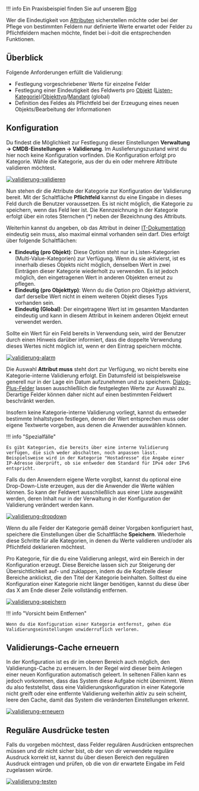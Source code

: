 !!! info 
    Ein Praxisbeispiel finden Sie auf unserem [Blog](https://www.i-doit.com/blog/validierung-von-daten-und-eingaben-in-i-doit/)

Wer die Eindeutigkeit von [Attributen](../glossar.md) sicherstellen möchte oder bei der Pflege von bestimmten Feldern nur definierte Werte erwartet oder Felder zu Pflichtfeldern machen möchte, findet bei i-doit die entsprechenden Funktionen.

Überblick
---------

Folgende Anforderungen erfüllt die Validierung:

*   Festlegung vorgeschriebener Werte für einzelne Felder
*   Festlegung einer Eindeutigkeit des Feldwerts pro [Objekt](../grundlagen/struktur-it-dokumentation.md) ([Listen-Kategorie](../grundlagen/struktur-it-dokumentation.md))/[Objekttyp](../grundlagen/struktur-it-dokumentation.md)/[Mandant](../glossar.md) (global)
*   Definition des Feldes als Pflichtfeld bei der Erzeugung eines neuen Objekts/Bearbeitung der Informationen

Konfiguration
-------------

Du findest die Möglichkeit zur Festlegung dieser Einstellungen **Verwaltung → CMDB-Einstellungen → Validierung**. Im Auslieferungszustand wirst du hier noch keine Konfiguration vorfinden. Die Konfiguration erfolgt pro Kategorie. Wähle die Kategorie, aus der du ein oder mehrere Attribute validieren möchtest.

[![validierung-validieren](../assets/images/de/effizientes-dokumentieren/validierung-und-pflichtfelder/1-vup.png)](../assets/images/de/effizientes-dokumentieren/validierung-und-pflichtfelder/1-vup.png)

Nun stehen dir die Attribute der Kategorie zur Konfiguration der Validierung bereit. Mit der Schaltfläche **Pflichtfeld** kannst du eine Eingabe in dieses Feld durch die Benutzer voraussetzen. Es ist nicht möglich, die Kategorie zu speichern, wenn das Feld leer ist. Die Kennzeichnung in der Kategorie erfolgt über ein rotes Sternchen (\*) neben der Bezeichnung des Attributs.

Weiterhin kannst du angeben, ob das Attribut in deiner [IT-Dokumentation](../grundlagen/struktur-it-dokumentation.md) eindeutig sein muss, also maximal einmal vorhanden sein darf. Dies erfolgt über folgende Schaltflächen:

*   **Eindeutig (pro Objekt)**: Diese Option steht nur in Listen-Kategorien (Multi-Value-Kategorien) zur Verfügung. Wenn du sie aktivierst, ist es innerhalb dieses Objekts nicht möglich, denselben Wert in zwei Einträgen dieser Kategorie wiederholt zu verwenden. Es ist jedoch möglich, den eingetragenen Wert in anderen Objekten erneut zu pflegen.
*   **Eindeutig (pro Objekttyp)**: Wenn du die Option pro Objekttyp aktivierst, darf derselbe Wert nicht in einem weiteren Objekt dieses Typs vorhanden sein.
*   **Eindeutig (Global)**: Der eingetragene Wert ist im gesamten Mandanten eindeutig und kann in diesem Attribut in keinem anderen Objekt erneut verwendet werden.

Sollte ein Wert für ein Feld bereits in Verwendung sein, wird der Benutzer durch einen Hinweis darüber informiert, dass die doppelte Verwendung dieses Wertes nicht möglich ist, wenn er den Eintrag speichern möchte.

[![validierung-alarm](../assets/images/de/effizientes-dokumentieren/validierung-und-pflichtfelder/2-vup.png)](../assets/images/de/effizientes-dokumentieren/validierung-und-pflichtfelder/2-vup.png)

Die Auswahl **Attribut muss** steht dort zur Verfügung, wo nicht bereits eine Kategorie-interne Validierung erfolgt. Ein Datumsfeld ist beispielsweise generell nur in der Lage ein Datum aufzunehmen und zu speichern. [Dialog-Plus-Felder](../grundlagen/attributfelder.md) lassen ausschließlich die festgelegten Werte zur Auswahl zu. Derartige Felder können daher nicht auf einen bestimmten Feldwert beschränkt werden.

Insofern keine Kategorie-interne Validierung vorliegt, kannst du entweder bestimmte Inhaltstypen festlegen, denen der Wert entsprechen muss oder eigene Textwerte vorgeben, aus denen die Anwender auswählen können.

!!! info "Spezialfälle"

    Es gibt Kategorien, die bereits über eine interne Validierung verfügen, die sich weder abschalten, noch anpassen lässt. Beispielsweise wird in der Kategorie "Hostadresse" die Angabe einer IP-Adresse überprüft, ob sie entweder dem Standard für IPv4 oder IPv6 entspricht.

Falls du den Anwendern eigene Werte vorgibst, kannst du optional eine Drop-Down-Liste erzeugen, aus der die Anwender die Werte wählen können. So kann der Feldwert ausschließlich aus einer Liste ausgewählt werden, deren Inhalt nur in der Verwaltung in der Konfiguration der Validierung verändert werden kann.

[![validierung-dropdown](../assets/images/de/effizientes-dokumentieren/validierung-und-pflichtfelder/3-vup.png)](../assets/images/de/effizientes-dokumentieren/validierung-und-pflichtfelder/3-vup.png)

Wenn du alle Felder der Kategorie gemäß deiner Vorgaben konfiguriert hast, speichere die Einstellungen über die Schaltfläche **Speichern**. Wiederhole diese Schritte für alle Kategorien, in denen du Werte validieren und/oder als Pflichtfeld deklarieren möchtest.

Pro Kategorie, für die du eine Validierung anlegst, wird ein Bereich in der Konfiguration erzeugt. Diese Bereiche lassen sich zur Steigerung der Übersichtlichkeit auf- und zuklappen, indem du die Kopfzeile dieser Bereiche anklickst, die den Titel der Kategorie beinhalten. Solltest du eine Konfiguration einer Kategorie nicht länger benötigen, kannst du diese über das X am Ende dieser Zeile vollständig entfernen.

[![validierung-speichern](../assets/images/de/effizientes-dokumentieren/validierung-und-pflichtfelder/4-vup.png)](../assets/images/de/effizientes-dokumentieren/validierung-und-pflichtfelder/4-vup.png)

!!! info "Vorsicht beim Entfernen"

    Wenn du die Konfiguration einer Kategorie entfernst, gehen die Validierungseinstellungen unwiderruflich verloren.

Validierungs-Cache erneuern
---------------------------

In der Konfiguration ist es dir im oberen Bereich auch möglich, den Validierungs-Cache zu erneuern. In der Regel wird dieser beim Anlegen einer neuen Konfiguration automatisch geleert. In seltenen Fällen kann es jedoch vorkommen, dass das System diese Aufgabe nicht übernimmt. Wenn du also feststellst, dass eine Validierungskonfiguration in einer Kategorie nicht greift oder eine entfernte Validierung weiterhin aktiv zu sein scheint, leere den Cache, damit das System die veränderten Einstellungen erkennt.

[![validierung-erneuern](../assets/images/de/effizientes-dokumentieren/validierung-und-pflichtfelder/5-vup.png)](../assets/images/de/effizientes-dokumentieren/validierung-und-pflichtfelder/5-vup.png)

Reguläre Ausdrücke testen
-------------------------

Falls du vorgeben möchtest, dass Felder regulären Ausdrücken entsprechen müssen und dir nicht sicher bist, ob der von dir verwendete reguläre Ausdruck korrekt ist, kannst du über diesen Bereich den regulären Ausdruck eintragen und prüfen, ob die von dir erwartete Eingabe im Feld zugelassen würde.

[![validierung-testen](../assets/images/de/effizientes-dokumentieren/validierung-und-pflichtfelder/6-vup.png)](../assets/images/de/effizientes-dokumentieren/validierung-und-pflichtfelder/6-vup.png)
